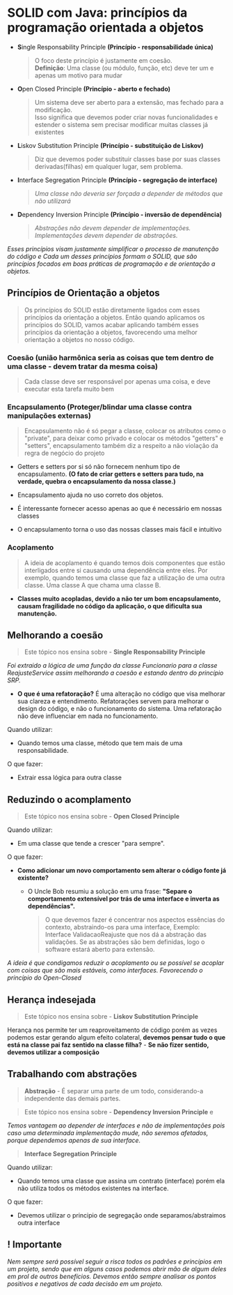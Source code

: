 # SOLID com Java: princípios da programação orientada a objetos

* **S**ingle Responsability Principle **(Princípio - responsabilidade única)**
  > O foco deste princípio é justamente em coesão.<br>
  **Definição**: Uma classe (ou módulo, função, etc) deve ter um e apenas um motivo para mudar
* **O**pen Closed Principle **(Princípio - aberto e fechado)**
  > Um sistema deve ser aberto para a extensão, mas fechado para a modificação.<br>
  > Isso significa que devemos poder criar novas funcionalidades e estender o sistema sem precisar modificar muitas
  classes já existentes
* **L**iskov Substitution Principle **(Princípio - substituição de Liskov)**
  > Diz que devemos poder substituir classes base por suas classes derivadas(filhas) em qualquer lugar, sem problema.
* **I**nterface Segregation Principle **(Princípio - segregação de interface)**
  > <i>Uma classe não deveria ser forçada a depender de métodos que não utilizará</i>
* **D**ependency Inversion Principle **(Princípio - inversão de dependência)**
  > <i>Abstrações não devem depender de implementações.<br>
  > Implementações devem depender de abstrações.</i>

<i>Esses princípios visam justamente simplificar o processo de manutenção do código e
Cada um desses princípios formam o SOLID, que são princípios focados em boas práticas de programação e de orientação a
objetos.</i>

## Princípios de Orientação a objetos

> Os princípios do SOLID estão diretamente ligados com esses princípios da orientação a objetos. Então quando aplicamos
> os princípios do SOLID, vamos acabar aplicando também esses princípios da orientação a objetos, favorecendo uma
> melhor orientação a objetos no nosso código.

### Coesão (união harmônica seria as coisas que tem dentro de uma classe - devem tratar da mesma coisa)

> Cada classe deve ser responsável por apenas uma coisa, e deve executar esta tarefa muito bem

### Encapsulamento (Proteger/blindar uma classe contra manipulações externas)

> Encapsulamento não é só pegar a classe, colocar os atributos como o "private", para deixar como privado e
> colocar os métodos "getters" e "setters", encapsulamento também diz a respeito a não violação da regra de negócio
> do projeto

* Getters e setters por si só não fornecem nenhum tipo de encapsulamento. **(O fato de criar getters e setters para
  tudo, na verdade, quebra o encapsulamento da nossa classe.)**

* Encapsulamento ajuda no uso correto dos objetos.

* É interessante fornecer acesso apenas ao que é necessário em nossas classes

* O encapsulamento torna o uso das nossas classes mais fácil e intuitivo

### Acoplamento

> A ideia de acoplamento é quando temos dois componentes que estão interligados entre si causando uma
> dependência entre eles. Por exemplo, quando temos uma classe que faz a utilização de uma outra classe.
> Uma classe A que chama uma classe B.

* **Classes muito acopladas, devido a não ter um bom encapsulamento, causam fragilidade no código da aplicação, o
  que dificulta sua manutenção.**

## Melhorando a coesão

> Este tópico nos ensina sobre - **Single Responsability Principle**

<i> Foi extraido a lógica de uma função da classe Funcionario para a classe ReajusteService assim
 melhorando a coesão e estando dentro do princípio SRP.</i>

* **O que é uma refatoração?**
  É uma alteração no código que visa melhorar sua clareza e entendimento.
  Refatorações servem para melhorar o design do código, e não o funcionamento do sistema. Uma
  refatoração não deve influenciar em nada no funcionamento.

Quando utilizar:

- Quando temos uma classe, método que tem mais de uma responsabilidade.

O que fazer:

- Extrair essa lógica para outra classe

## Reduzindo o acomplamento

> Este tópico nos ensina sobre - **Open Closed Principle**

Quando utilizar:

- Em uma classe que tende a crescer "para sempre".

O que fazer:

- **Como adicionar um novo comportamento sem alterar o código fonte já existente?**

    - O Uncle Bob resumiu a solução em uma frase:
      **"Separe o comportamento extensível por trás de uma interface e inverta as dependências".**
      > O que devemos fazer é concentrar nos aspectos essências do contexto, abstraindo-os para uma interface, Exemplo:
      Interface ValidacaoReajuste que nos dá a abstração das validações. Se as
      abstrações são bem definidas, logo o software estará aberto para extensão.

<i>A ideia é que condigamos reduzir o acoplamento ou se possível se acoplar com coisas que são mais estáveis, como
interfaces. Favorecendo o princípio do Open-Closed</i>

## Herança indesejada

> Este tópico nos ensina sobre - **Liskov Substitution Principle**

Herança nos permite ter um reaproveitamento de código porém as vezes podemos estar gerando algum efeito colateral,
**devemos pensar tudo o que está na classe pai faz sentido na classe filha?** - **Se não fizer sentido, devemos utilizar
a composição**

## Trabalhando com abstrações

> **Abstração** - É separar uma parte de um todo, considerando-a independente das demais partes.

> Este tópico nos ensina sobre -
> **Dependency Inversion Principle** e

<i>Temos vantagem ao depender de interfaces e não de implementações pois caso uma determinada implementação mude, não
seremos afetados, porque dependemos apenas de sua interface.</i>

> **Interface Segregation Principle**

Quando utilizar:

- Quando temos uma classe que assina um contrato (interface) porém ela não utiliza todos os métodos existentes na
  interface.<br>

O que fazer:

- Devemos utilizar o principio de segregação onde separamos/abstraimos outra interface

## ! Importante

<i>Nem sempre será possível seguir a risca todos os padrões e princípios em um projeto, sendo que em alguns casos
podemos
abrir mão de algum deles em prol de outros benefícios. Devemos então sempre analisar os pontos positivos e negativos de
cada decisão em um projeto.</i>
